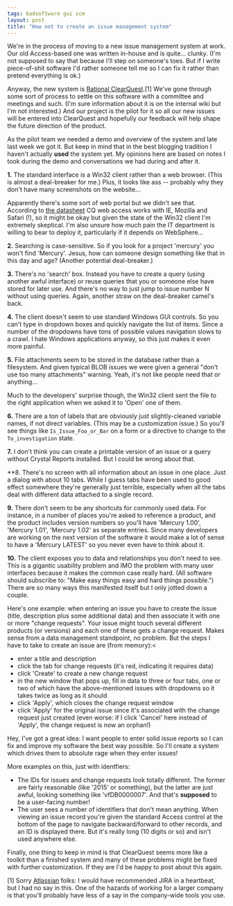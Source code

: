 ```yaml
---
tags: badsoftware gui scm
layout: post
title: "How not to create an issue management system"
---
```


We're in the process of moving to a new issue management system at
work. Our old Access-based one was written in-house and is quite...
clunky. (I'm not supposed to say that because I'll step on someone's
toes. But if I write piece-of-shit software I'd rather someone tell me
so I can fix it rather than pretend everything is ok.)

Anyway, the new system is
<a href="http://www-306.ibm.com/software/awdtools/clearquest/">Rational ClearQuest</a>.[1]
We've gone through some sort of process to settle on this software with a
committee and meetings and such. (I'm sure information about it is on the
internal wiki but I'm not interested.) And our project is the pilot for it so
all our new issues will be entered into ClearQuest and hopefully our feedback
will help shape the future direction of the product.

As the pilot team we needed a demo and overview of the system and
late last week we got it. But keep in mind that in the best blogging
tradition I haven't actually **used** the system yet. My
opinions here are based on notes I took during the demo and conversations
we had during and after it.

**1.** The standard interface is a Win32 client rather than a web browser.
(This is almost a deal-breaker for me.) Plus, it looks like ass -- probably why
they don't have many screenshots on the website...

Apparently there's some sort of web portal but we didn't see that. According to
<a href="http://www3.software.ibm.com/ibmdl/pub/software/rational/web/datasheets/version6/clearcase.pdf">the datasheet</a>
CQ web access works with IE, Mozilla and Safari (!), so it might be okay but
given the state of the Win32 client I'm extremely skeptical. I'm also unsure
how much pain the IT department is willing to bear to deploy it, particularly
if it depends on WebSphere...

**2.** Searching is case-sensitive. So if you look for a project 'mercury' you
won't find 'Mercury'. Jesus, how can someone design something like that in this
day and age? (Another potential deal-breaker.)

**3.** There's no 'search' box. Instead you have to create a query (using
another awful interface) or reuse queries that you or someone else
have stored for later use. And there's no way to just jump to issue
number N without using queries. Again, another straw on the
deal-breaker camel's back.

**4.** The client doesn't seem to use standard Windows GUI controls. So you
can't type in dropdown boxes and quickly navigate the list of items. Since a
number of the dropdowns have tons of possible values navigation slows to a
crawl. I hate Windows applications anyway, so this just makes it even more
painful.

**5.** File attachments seem to be stored in the database rather than a
filesystem. And given typical BLOB issues we were given a general "don't use
too many attachments" warning. Yeah, it's not like people need that or
anything...

Much to the developers' surprise though, the Win32 client sent the file to the
right application when we asked it to 'Open' one of them.

**6.** There are a ton of labels that are obviously just slightly-cleaned
variable names, if not direct variables. (This may be a customization issue.)
So you'll see things like `Is_Issue_Foo_or_Bar` on a form or a
directive to change to the `To_investigation` state.

**7.** I don't think you can create a printable version of an issue or a query
without Crystal Reports installed. But I could be wrong about that.

**8. There's no screen with all information about an issue in one place. Just a
dialog with about 10 tabs. While I guess tabs have been used to good effect
somewhere they're generally just terrible, especially when all the tabs deal
with different data attached to a single record.

**9.** There don't seem to be any shortcuts for commonly used data. For
instance, in a number of places you're asked to reference a product, and the
product includes version numbers so you'll have 'Mercury 1.00', 'Mercury 1.01',
'Mercury 1.02' as separate entries. Since many developers are working on the
next version of the software it would make a lot of sense to have a 'Mercury
LATEST' so you never even have to think about it.

**10.** The client exposes you to data and relationships you don't need to see.
This is a gigantic usability problem and IMO the problem with many user
interfaces because it makes the common case really hard. (All software should
subscribe to: "Make easy things easy and hard things possible.") There are so
many ways this manifested itself but I only jotted down a couple.

Here's one example: when entering an issue you have to create the issue (title,
description plus some additional data) and then associate it with one or more
"change requests". Your issue might touch several different products (or
versions) and each one of these gets a change request. Makes sense from a data
management standpoint, no problem. But the steps I have to take to create an
issue are (from memory):<

* enter a title and description
* click the tab for change requests (it's red, indicating it requires
  data)
* click 'Create' to create a new change request
* in the new window that pops up, fill in data to three or four
  tabs, one or two of which have the above-mentioned issues with
  dropdowns so it takes twice as long as it should
* click 'Apply', which closes the change request window
* click 'Apply' for the original issue since it's associated with
  the change request just created (even worse: if I click 'Cancel'
  here instead of 'Apply', the change request is now an orphan!)
 
Hey, I've got a great idea: I want people to enter solid issue
reports so I can fix and improve my software the best way possible. So
I'll create a system which drives them to absolute rage when they
enter issues!

More examples on this, just with identfiers:
  
* The IDs for issues and change requests look totally
  different. The former are fairly reasonable (like '2015' or
  something), but the latter are just awful, looking something like
  'vfDB0000007'. And that's <b>supposed</b> to be a user-facing
  number!
* The user sees a number of identifiers that don't mean
  anything. When viewing an issue record you're given the standard
  Access control at the bottom of the page to navigate
  backward/forward to other records, and an ID is displayed there. But
  it's really long (10 digits or so) and isn't used anywhere else.

Finally, one thing to keep in mind is that ClearQuest seems more like a toolkit
than a finished system and many of these problems might be fixed with further
customization. If they are I'd be happy to post about this again.

[1] Sorry <a href="http://www.atlassian.com/">Atlassian</a> folks: I would have
recommended JIRA in a heartbeat, but I had no say in this. One of the hazards
of working for a larger company is that you'll probably have less of a say in
the company-wide tools you use.
